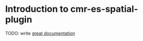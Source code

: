# Introduction to cmr-es-spatial-plugin

TODO: write [great documentation](http://jacobian.org/writing/great-documentation/what-to-write/)
